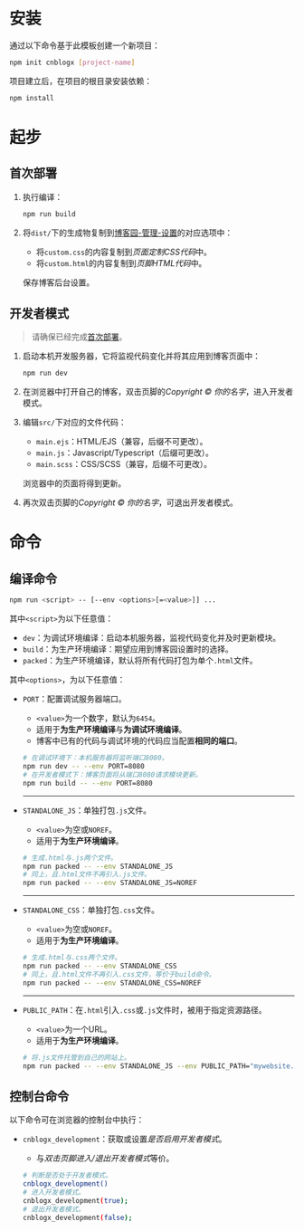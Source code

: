 # 安装

通过以下命令基于此模板创建一个新项目：

```bash
npm init cnblogx [project-name]
```

项目建立后，在项目的根目录安装依赖：

```bash
npm install
```

# 起步

## 首次部署

1. 执行编译：

   ```bash
   npm run build
   ```

2. 将`dist/`下的生成物复制到[博客园-管理-设置](<https://i.cnblogs.com/settings>)的对应选项中：

   - 将`custom.css`的内容复制到*页面定制CSS代码*中。
   - 将`custom.html`的内容复制到*页脚HTML代码*中。

   保存博客后台设置。

## 开发者模式

> 请确保已经完成[首次部署](#首次部署)。

1. 启动本机开发服务器，它将监视代码变化并将其应用到博客页面中：
   ```bash
   npm run dev
   ```

2. 在浏览器中打开自己的博客，双击页脚的*Copyright © 你的名字*，进入开发者模式。

3. 编辑`src/`下对应的文件代码：

   - `main.ejs`：HTML/EJS（兼容，后缀不可更改）。
   - `main.js`：Javascript/Typescript（后缀可更改）。
   - `main.scss`：CSS/SCSS（兼容，后缀不可更改）。

   浏览器中的页面将得到更新。

4. 再次双击页脚的*Copyright © 你的名字*，可退出开发者模式。


# 命令

## 编译命令

```bash
npm run <script> -- [--env <options>[=<value>]] ...
```

其中`<script>`为以下任意值：

- `dev`：为调试环境编译：启动本机服务器，监视代码变化并及时更新模块。
- `build`：为生产环境编译：期望应用到博客园设置时的选择。
- `packed`：为生产环境编译，默认将所有代码打包为单个`.html`文件。

其中`<options>`，为以下任意值：

- `PORT`：配置调试服务器端口。

  - `<value>`为一个数字，默认为`6454`。
  - 适用于**为生产环境编译**与**为调试环境编译**。
  - 博客中已有的代码与调试环境的代码应当配置**相同的端口**。

  ```bash
  # 在调试环境下：本机服务器将监听端口8080。
  npm run dev -- --env PORT=8080 
  # 在开发者模式下：博客页面将从端口8080请求模块更新。
  npm run build -- --env PORT=8080 
  ```

  ---

- `STANDALONE_JS`：单独打包`.js`文件。

  - `<value>`为空或`NOREF`。
  - 适用于**为生产环境编译**。

  ```bash
  # 生成.html与.js两个文件。
  npm run packed -- --env STANDALONE_JS 
  # 同上，且.html文件不再引入.js文件。
  npm run packed -- --env STANDALONE_JS=NOREF 
  ```

  ---

- `STANDALONE_CSS`：单独打包`.css`文件。

  - `<value>`为空或`NOREF`。
  - 适用于**为生产环境编译**。
  
  ```bash
  # 生成.html与.css两个文件。
  npm run packed -- --env STANDALONE_CSS 
  # 同上，且.html文件不再引入.css文件，等价于build命令。
  npm run packed -- --env STANDALONE_CSS=NOREF 
  ```
  
  ---
  
- `PUBLIC_PATH`：在`.html`引入`.css`或`.js`文件时，被用于指定资源路径。

  - `<value>`为一个URL。
  - 适用于**为生产环境编译**。

  ```bash
  # 将.js文件托管到自己的网站上。
  npm run packed -- --env STANDALONE_JS --env PUBLIC_PATH="mywebsite.com/scripts/"
  ```

## 控制台命令

以下命令可在浏览器的控制台中执行：

- `cnblogx_development`：获取或设置*是否启用开发者模式*。
  
  - 与*双击页脚进入/退出开发者模式*等价。

  ```bash
  # 判断是否处于开发者模式。
  cnblogx_development()
  # 进入开发者模式。
  cnblogx_development(true);
  # 退出开发者模式。
  cnblogx_development(false);
  ```
